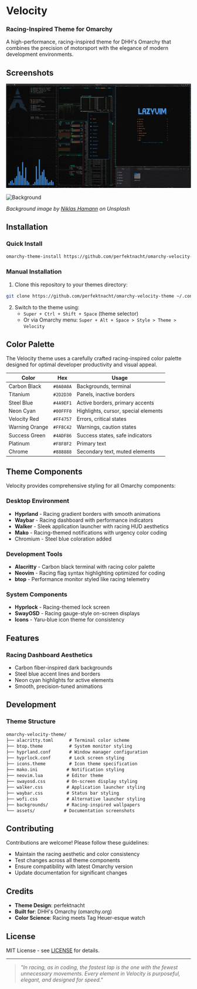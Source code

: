 # Velocity
### Racing-Inspired Theme for Omarchy

A high-performance, racing-inspired theme for DHH's Omarchy that combines the precision of motorsport with the elegance of modern development environments.

## Screenshots

![Velocity Desktop](https://raw.githubusercontent.com/perfektnacht/omarchy-velocity-theme/master/assets/velocity-desktop.png)

![Background](https://raw.githubusercontent.com/perfektnacht/omarchy-velocity-theme/master/assets/background.png)

*Background image by [Niklas Hamann](https://unsplash.com/@niklas_hamann) on Unsplash*

## Installation

### Quick Install
```bash
omarchy-theme-install https://github.com/perfektnacht/omarchy-velocity-theme
```

### Manual Installation
1. Clone this repository to your themes directory:
```bash
git clone https://github.com/perfektnacht/omarchy-velocity-theme ~/.config/omarchy/themes/velocity
```

2. Switch to the theme using:
   - `Super + Ctrl + Shift + Space` (theme selector)
   - Or via Omarchy menu: `Super + Alt + Space > Style > Theme > Velocity`

## Color Palette

The Velocity theme uses a carefully crafted racing-inspired color palette designed for optimal developer productivity and visual appeal.

| Color | Hex | Usage |
|-------|-----|-------|
| Carbon Black | `#0A0A0A` | Backgrounds, terminal |
| Titanium | `#2D2D30` | Panels, inactive borders |
| Steel Blue | `#4A9EF1` | Active borders, primary accents |
| Neon Cyan | `#00FFF0` | Highlights, cursor, special elements |
| Velocity Red | `#FF4757` | Errors, critical states |
| Warning Orange | `#FF8C42` | Warnings, caution states |
| Success Green | `#4ADF86` | Success states, safe indicators |
| Platinum | `#F8F8F2` | Primary text |
| Chrome | `#888888` | Secondary text, muted elements |

## Theme Components

Velocity provides comprehensive styling for all Omarchy components:

### Desktop Environment
- **Hyprland** - Racing gradient borders with smooth animations
- **Waybar** - Racing dashboard with performance indicators
- **Walker** - Sleek application launcher with racing HUD aesthetics
- **Mako** - Racing-themed notifications with urgency color coding
- Chromium - Steel blue coloration added

### Development Tools
- **Alacritty** - Carbon black terminal with racing color palette
- **Neovim** - Racing flag syntax highlighting optimized for coding
- **btop** - Performance monitor styled like racing telemetry

### System Components
- **Hyprlock** - Racing-themed lock screen
- **SwayOSD** - Racing gauge-style on-screen displays
- **Icons** - Yaru-blue icon theme for consistency

## Features

### Racing Dashboard Aesthetics
- Carbon fiber-inspired dark backgrounds
- Steel blue accent lines and borders
- Neon cyan highlights for active elements
- Smooth, precision-tuned animations

## Development

### Theme Structure
```
omarchy-velocity-theme/
├── alacritty.toml      # Terminal color scheme
├── btop.theme          # System monitor styling
├── hyprland.conf       # Window manager configuration
├── hyprlock.conf       # Lock screen styling
├── icons.theme         # Icon theme specification
├── mako.ini           # Notification styling
├── neovim.lua         # Editor theme
├── swayosd.css        # On-screen display styling
├── walker.css         # Application launcher styling
├── waybar.css         # Status bar styling
├── wofi.css           # Alternative launcher styling
├── backgrounds/       # Racing-inspired wallpapers
└── assets/           # Documentation screenshots
```

## Contributing

Contributions are welcome! Please follow these guidelines:

- Maintain the racing aesthetic and color consistency
- Test changes across all theme components
- Ensure compatibility with latest Omarchy version
- Update documentation for significant changes

## Credits

- **Theme Design**: perfektnacht
- **Built for**: DHH's Omarchy (omarchy.org)
- **Color Science**: Racing meets Tag Heuer-esque watch

## License

MIT License - see [LICENSE](LICENSE) for details.

---

> *"In racing, as in coding, the fastest lap is the one with the fewest unnecessary movements. Every element in Velocity is purposeful, elegant, and designed for speed."*
